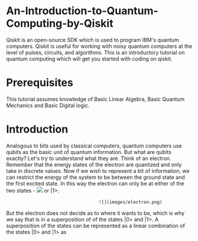 # An-Introduction-to-Quantum-Computing-by-Qiskit
Qiskit is an open-source SDK which is used to program IBM's quantum computers. Qiskit is useful for working with noisy quantum computers at the level of pulses, circuits, and algorithms. This is an introductory tutorial on quantum computing which will get you started with coding on qiskit.


# Prerequisites
This tutorial assumes knowledge of Basic Linear Algebra, Basic Quantum Mechanics and Basic Digital logic.

# Introduction
Analogous to bits used by classical computers, quantum computers use qubits as the basic unit of quantum information. But what are qubits exactly? Let's try to understand what they are. Think of an electron. Remember that the energy states of the electron are quantized and only take in discrete values. Now if we wish to represent a bit of information, we can restrict the energy of the system to be between the ground state and the first excited state. In this way the electron can only be at either of the two states - <img src="https://render.githubusercontent.com/render/math?math= 0 "> or |1>.

                                       ![](images/electron.png)

But the electron does not decide as to where it wants to be, which is why we say that is in a superposition of of the states |0> and |1>. A superposition of the states can be represented as a linear combination of the states |0> and |1> as 
